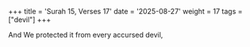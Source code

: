 +++
title = 'Surah 15, Verses 17'
date = '2025-08-27'
weight = 17
tags = ["devil"]
+++

And We protected it from every accursed devil,